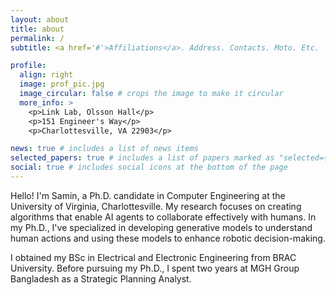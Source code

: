 ```yaml
---
layout: about
title: about
permalink: /
subtitle: <a href='#'>Affiliations</a>. Address. Contacts. Moto. Etc.

profile:
  align: right
  image: prof_pic.jpg
  image_circular: false # crops the image to make it circular
  more_info: >
    <p>Link Lab, Olsson Hall</p>
    <p>151 Engineer's Way</p>
    <p>Charlottesville, VA 22903</p>

news: true # includes a list of news items
selected_papers: true # includes a list of papers marked as "selected={true}"
social: true # includes social icons at the bottom of the page
---
```


Hello! I'm Samin, a Ph.D. candidate in Computer Engineering at the University of Virginia, Charlottesville. My research focuses on creating algorithms that enable AI agents to collaborate effectively with humans. In my Ph.D., I've specialized in developing generative models to understand human actions and using these models to enhance robotic decision-making. 

I obtained my BSc in Electrical and Electronic Engineering from BRAC University. Before pursuing my Ph.D., I spent two years at MGH Group Bangladesh as a Strategic Planning Analyst.
<!-- 
Link to your social media connections, too. This theme is set up to use [Font Awesome icons](https://fontawesome.com/) and [Academicons](https://jpswalsh.github.io/academicons/), like the ones below. Add your Facebook, Twitter, LinkedIn, Google Scholar, or just disable all of them. -->
